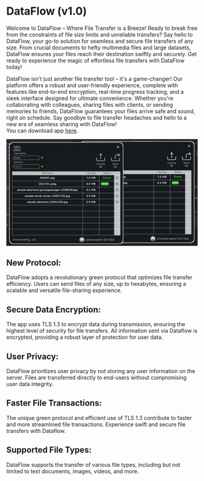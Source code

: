 # DataFlow (v1.0)


Welcome to DataFlow – Where File Transfer is a Breeze! Ready to break free from the constraints of file size limits and unreliable transfers? Say hello to DataFlow, your go-to solution for seamless and secure file transfers of any size. From crucial documents to hefty multimedia files and large datasets, DataFlow ensures your files reach their destination swiftly and securely. Get ready to experience the magic of effortless file transfers with DataFlow today!

DataFlow isn't just another file transfer tool – it's a game-changer! Our platform offers a robust and user-friendly experience, complete with features like end-to-end encryption, real-time progress tracking, and a sleek interface designed for ultimate convenience. Whether you're collaborating with colleagues, sharing files with clients, or sending memories to friends, DataFlow guarantees your files arrive safe and sound, right on schedule. Say goodbye to file transfer headaches and hello to a new era of seamless sharing with DataFlow! </br> You can download app <a href="http://datafl0w.com">here</a>.

![image](slika.png)

## New Protocol:
DataFlow adopts a revolutionary green protocol that optimizes file transfer efficiency. Users can send files of any size, up to hexabytes, ensuring a scalable and versatile file-sharing experience.

## Secure Data Encryption:
The app uses TLS 1.3 to encrypt data during transmission, ensuring the highest level of security for file transfers. All information sent via Dataflow is encrypted, providing a robust layer of protection for user data.

## User Privacy:
DataFlow prioritizes user privacy by not storing any user information on the server. Files are transferred directly to end-users without compromising user data integrity.

## Faster File Transactions:
The unique green protocol and efficient use of TLS 1.3 contribute to faster and more streamlined file transactions. Experience swift and secure file transfers with Dataflow.

## Supported File Types:
DataFlow supports the transfer of various file types, including but not limited to text documents, images, videos, and more.
